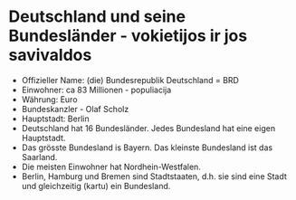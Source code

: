# Deutschland und seine Bundesländer - vokietijos ir jos savivaldos

- Offizieller Name: (die) Bundesrepublik Deutschland = BRD
- Einwohner: ca 83 Millionen - populiacija
- Währung: Euro
- Bundeskanzler - Olaf Scholz
- Hauptstadt: Berlin
- Deutschland hat 16 Bundesländer. Jedes Bundesland hat eine eigen Hauptstadt.
- Das grösste Bundesland is Bayern. Das kleinste Bundesland ist das Saarland.
- Die meisten Einwohner hat Nordhein-Westfalen.
- Berlin, Hamburg und Bremen sind Stadtstaaten, d.h. sie sind eine Stadt und gleichzeitig (kartu) ein Bundesland.
